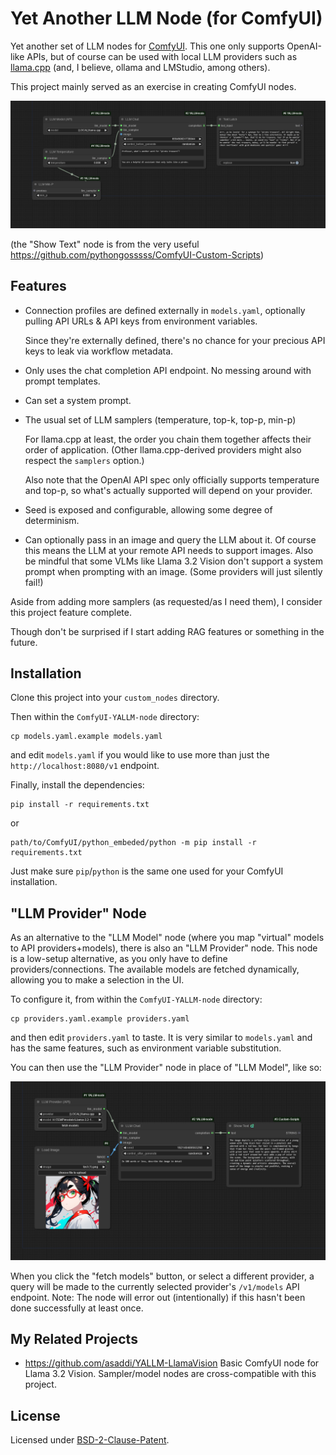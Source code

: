 # Yet Another LLM Node (for ComfyUI)

Yet another set of LLM nodes for [ComfyUI](https://github.com/comfyanonymous/ComfyUI). This one only supports OpenAI-like APIs, but of course can be used with local LLM providers such as [llama.cpp](https://github.com/ggerganov/llama.cpp) (and, I believe, ollama and LMStudio, among others).

This project mainly served as an exercise in creating ComfyUI nodes.

![sample workflow](yallm-sample.png)

(the "Show Text" node is from the very useful https://github.com/pythongosssss/ComfyUI-Custom-Scripts)

## Features

* Connection profiles are defined externally in `models.yaml`, optionally pulling API URLs & API keys from environment variables.

   Since they're externally defined, there's no chance for your precious API keys to leak via workflow metadata.
* Only uses the chat completion API endpoint. No messing around with prompt templates.
* Can set a system prompt.
* The usual set of LLM samplers (temperature, top-k, top-p, min-p)

   For llama.cpp at least, the order you chain them together affects their order of application. (Other llama.cpp-derived providers might also respect the `samplers` option.)

   Also note that the OpenAI API spec only officially supports temperature and top-p, so what's actually supported will depend on your provider.
* Seed is exposed and configurable, allowing some degree of determinism.
* Can optionally pass in an image and query the LLM about it. Of course this means the LLM at your remote API needs to support images. Also be mindful that some VLMs like Llama 3.2 Vision don't support a system prompt when prompting with an image. (Some providers will just silently fail!)

Aside from adding more samplers (as requested/as I need them), I consider this project feature complete.

Though don't be surprised if I start adding RAG features or something in the future.

## Installation

Clone this project into your `custom_nodes` directory.

Then within the `ComfyUI-YALLM-node` directory:

    cp models.yaml.example models.yaml

and edit `models.yaml` if you would like to use more than just the `http://localhost:8080/v1` endpoint.

Finally, install the dependencies:

    pip install -r requirements.txt

or

    path/to/ComfyUI/python_embeded/python -m pip install -r requirements.txt

Just make sure `pip`/`python` is the same one used for your ComfyUI installation.

## "LLM Provider" Node

As an alternative to the "LLM Model" node (where you map "virtual" models to API providers+models), there is also an "LLM Provider" node. This node is a low-setup alternative, as you only have to define providers/connections. The available models are fetched dynamically, allowing you to make a selection in the UI.

To configure it, from within the `ComfyUI-YALLM-node` directory:

    cp providers.yaml.example providers.yaml

and then edit `providers.yaml` to taste. It is very similar to `models.yaml` and has the same features, such as environment variable substitution.

You can then use the "LLM Provider" node in place of "LLM Model", like so:

![example provider workflow](yallm-provider-example.png)

When you click the "fetch models" button, or select a different provider, a query will be made to the currently selected provider's `/v1/models` API endpoint. Note: The node will error out (intentionally) if this hasn't been done successfully at least once.

## My Related Projects

* https://github.com/asaddi/YALLM-LlamaVision Basic ComfyUI node for Llama 3.2 Vision. Sampler/model nodes are cross-compatible with this project.

## License

Licensed under [BSD-2-Clause-Patent](https://opensource.org/license/bsdpluspatent).
